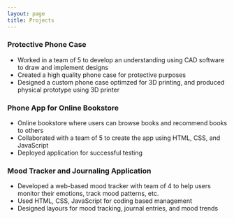 ```yaml
---
layout: page
title: Projects
---
```


### Protective Phone Case
  - Worked in a team of 5 to develop an understanding using CAD software to draw and implement designs
  - Created a high quality phone case for protective purposes 
  - Designed a custom phone case optimzed for 3D printing, and produced physical prototype using 3D printer


### Phone App for Online Bookstore
  - Online bookstore where users can browse books and recommend books to others
  - Collaborated with a team of 5 to create the app using HTML, CSS, and JavaScript
  - Deployed application for successful testing

### Mood Tracker and Journaling Application
  - Developed a web-based mood tracker with team of 4 to help users monitor their emotions, track mood patterns, etc.
  - Used HTML, CSS, JavaScript for coding based management
  - Designed layours for mood tracking, journal entries, and mood trends
